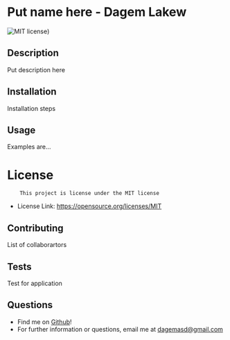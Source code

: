 # Put name here - Dagem Lakew
![MIT license](https://img.shields.io/badge/License-MIT-yellow.svg))
## Description
Put description here
## Installation
Installation steps
## Usage
Examples are...
 # License
        This project is license under the MIT license
        
* License Link: https://opensource.org/licenses/MIT
## Contributing
List of collaborartors
## Tests
Test for application
## Questions
- Find me on [Github](https//github.com/Azo-na)!
- For further information or questions, email me at dagemasd@gmail.com
